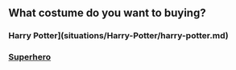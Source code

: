 ## What costume do you want to buying?

### Harry Potter](situations/Harry-Potter/harry-potter.md)  
### [Superhero](situations/Superhero/superhero.md)